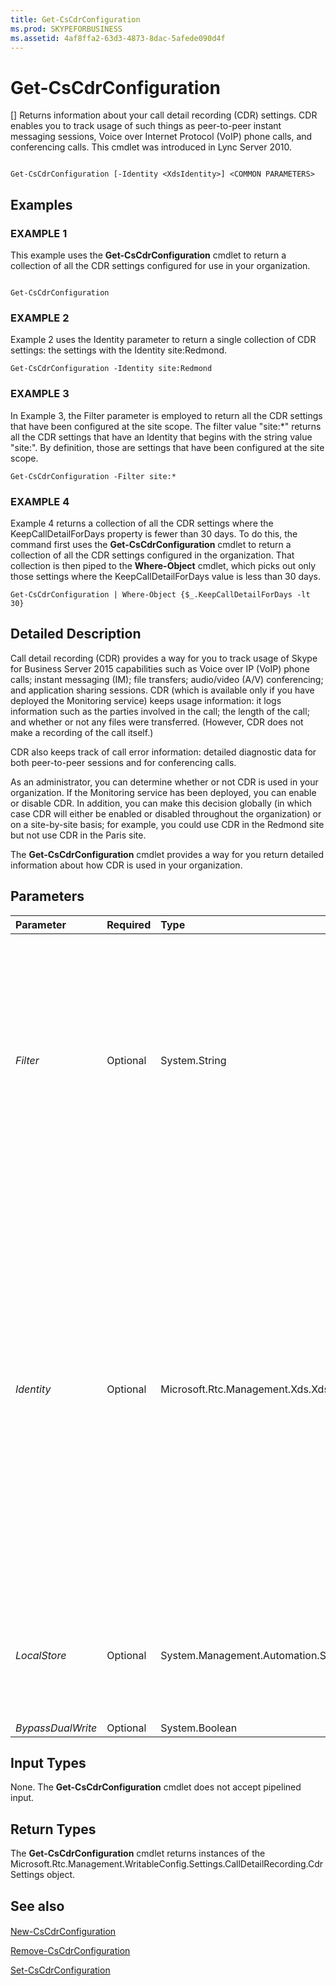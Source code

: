 ```yaml
---
title: Get-CsCdrConfiguration
ms.prod: SKYPEFORBUSINESS
ms.assetid: 4af8ffa2-63d3-4873-8dac-5afede090d4f
---
```



# Get-CsCdrConfiguration
[]
Returns information about your call detail recording (CDR) settings. CDR enables you to track usage of such things as peer-to-peer instant messaging sessions, Voice over Internet Protocol (VoIP) phone calls, and conferencing calls. This cmdlet was introduced in Lync Server 2010.
  
    
    


```

Get-CsCdrConfiguration [-Identity <XdsIdentity>] <COMMON PARAMETERS>

```


## Examples


  
    
    

### EXAMPLE 1

This example uses the **Get-CsCdrConfiguration** cmdlet to return a collection of all the CDR settings configured for use in your organization.
  
    
    

```

Get-CsCdrConfiguration
```


### EXAMPLE 2

Example 2 uses the Identity parameter to return a single collection of CDR settings: the settings with the Identity site:Redmond.
  
    
    

```
Get-CsCdrConfiguration -Identity site:Redmond
```


### EXAMPLE 3

In Example 3, the Filter parameter is employed to return all the CDR settings that have been configured at the site scope. The filter value "site:*" returns all the CDR settings that have an Identity that begins with the string value "site:". By definition, those are settings that have been configured at the site scope.
  
    
    

```
Get-CsCdrConfiguration -Filter site:*
```


### EXAMPLE 4

Example 4 returns a collection of all the CDR settings where the KeepCallDetailForDays property is fewer than 30 days. To do this, the command first uses the **Get-CsCdrConfiguration** cmdlet to return a collection of all the CDR settings configured in the organization. That collection is then piped to the **Where-Object** cmdlet, which picks out only those settings where the KeepCallDetailForDays value is less than 30 days.
  
    
    

```
Get-CsCdrConfiguration | Where-Object {$_.KeepCallDetailForDays -lt 30}
```


## Detailed Description

Call detail recording (CDR) provides a way for you to track usage of Skype for Business Server 2015 capabilities such as Voice over IP (VoIP) phone calls; instant messaging (IM); file transfers; audio/video (A/V) conferencing; and application sharing sessions. CDR (which is available only if you have deployed the Monitoring service) keeps usage information: it logs information such as the parties involved in the call; the length of the call; and whether or not any files were transferred. (However, CDR does not make a recording of the call itself.)
  
    
    
CDR also keeps track of call error information: detailed diagnostic data for both peer-to-peer sessions and for conferencing calls.
  
    
    
As an administrator, you can determine whether or not CDR is used in your organization. If the Monitoring service has been deployed, you can enable or disable CDR. In addition, you can make this decision globally (in which case CDR will either be enabled or disabled throughout the organization) or on a site-by-site basis; for example, you could use CDR in the Redmond site but not use CDR in the Paris site. 
  
    
    
The **Get-CsCdrConfiguration** cmdlet provides a way for you return detailed information about how CDR is used in your organization.
  
    
    

  
    
    

## Parameters



|**Parameter**|**Required**|**Type**|**Description**|
|:-----|:-----|:-----|:-----|
| _Filter_ <br/> |Optional  <br/> |System.String  <br/> |Enables you to use wildcard characters in order to return a collection of CDR configuration settings. For example, to return a collection of all the settings configured at the site scope, use this syntax:  `-Filter site:*`. To return a collection of all the settings that have the string value "Western" somewhere in their Identity, use this syntax:  `-Filter *Western*`.  <br/> |
| _Identity_ <br/> |Optional  <br/> |Microsoft.Rtc.Management.Xds.XdsIdentity  <br/> |Indicates the unique identifier for the collection of CDR configuration settings you want to return. To refer to the global settings, use this syntax:  `-Identity global`. To refer to a collection configured at the site scope, use syntax similar to this:  `-Identity site:Redmond`. Note that you cannot use wildcards when specifying an Identity. If you need to use wildcards then use the Filter parameter instead.  <br/> If this parameter is not specified then the **Get-CsCdrConfiguration** cmdlet returns a collection of all the CDR configuration settings currently in use in the organization. <br/> |
| _LocalStore_ <br/> |Optional  <br/> |System.Management.Automation.SwitchParameter  <br/> |Retrieves the CDR configuration data from the local replica of the Central Management store rather than from the Central Management store itself.  <br/> |
| _BypassDualWrite_ <br/> |Optional  <br/> |System.Boolean  <br/> |PARAMVALUE: $true | $false  <br/> |
   

## Input Types

None. The **Get-CsCdrConfiguration** cmdlet does not accept pipelined input.
  
    
    

## Return Types

The **Get-CsCdrConfiguration** cmdlet returns instances of the Microsoft.Rtc.Management.WritableConfig.Settings.CallDetailRecording.CdrSettings object.
  
    
    

## See also


#### 


  
    
    
 [New-CsCdrConfiguration](new-cscdrconfiguration.md)
  
    
    
 [Remove-CsCdrConfiguration](remove-cscdrconfiguration.md)
  
    
    
 [Set-CsCdrConfiguration](set-cscdrconfiguration.md)

